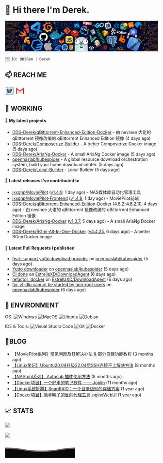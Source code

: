 # 👋 Hi there I'm Derek. 

![](https://raw.githubusercontent.com/DDS-Derek/.github/main/profile/assets/header_.png)

```
🆔 ID: DDSRem | Derek
```

## 📫 REACH ME
<p align="left">
<a href="https://twitter.com/ddsrem_derek" target="blank"><img align="center" src="https://raw.githubusercontent.com/DDS-Derek/.github/main/profile/assets/twitter.svg" alt="BEPb" height="30" width="30" /></a>
<a href="mailto:ddstomo@gmail.com" target="blank"><img align="center" src="https://raw.githubusercontent.com/DDS-Derek/.github/main/profile/assets/gmail.svg" alt="Gmail" height="30" width="30" /></a>
</p>

## 💼 WORKING

#### 🌱 My latest projects


- [DDS-Derek/qBittorrent-Enhanced-Edition-Docker](https://github.com/DDS-Derek/qBittorrent-Enhanced-Edition-Docker) - 由 nevinee 大佬的 qBittorrent 镜像改编的 qBittorrent Enhanced Edition 镜像 (4 days ago)
- [DDS-Derek/Composerize-Builder](https://github.com/DDS-Derek/Composerize-Builder) - A better Composerize Docker image  (5 days ago)
- [DDS-Derek/AriaNg-Docker](https://github.com/DDS-Derek/AriaNg-Docker) - A small AriaNg Docker image (5 days ago)
- [opennaslab/kubespider](https://github.com/opennaslab/kubespider) - A global resource download orchestration system, build your home download center.  (5 days ago)
- [DDS-Derek/Local-Builder](https://github.com/DDS-Derek/Local-Builder) - Local Builder (5 days ago)

#### 🔭 Latest releases I've contributed to

- [jxxghp/MoviePilot](https://github.com/jxxghp/MoviePilot) ([v1.4.9](https://github.com/jxxghp/MoviePilot/releases/tag/v1.4.9), 1 day ago) - NAS媒体库自动化管理工具
- [jxxghp/MoviePilot-Frontend](https://github.com/jxxghp/MoviePilot-Frontend) ([v1.4.9](https://github.com/jxxghp/MoviePilot-Frontend/releases/tag/v1.4.9), 1 day ago) - MoviePilot前端
- [DDS-Derek/qBittorrent-Enhanced-Edition-Docker](https://github.com/DDS-Derek/qBittorrent-Enhanced-Edition-Docker) ([4.6.2-4.6.2.10](https://github.com/DDS-Derek/qBittorrent-Enhanced-Edition-Docker/releases/tag/4.6.2-4.6.2.10), 4 days ago) - 由 nevinee 大佬的 qBittorrent 镜像改编的 qBittorrent Enhanced Edition 镜像
- [DDS-Derek/AriaNg-Docker](https://github.com/DDS-Derek/AriaNg-Docker) ([v1.3.7](https://github.com/DDS-Derek/AriaNg-Docker/releases/tag/v1.3.7), 5 days ago) - A small AriaNg Docker image
- [DDS-Derek/BGmi-All-In-One-Docker](https://github.com/DDS-Derek/BGmi-All-In-One-Docker) ([v4.4.25](https://github.com/DDS-Derek/BGmi-All-In-One-Docker/releases/tag/v4.4.25), 6 days ago) - A better BGmi Docker image

#### 🔨 Latest Pull Requests I published

- [feat: support yutto download provider](https://github.com/opennaslab/kubespider/pull/380) on [opennaslab/kubespider](https://github.com/opennaslab/kubespider) (5 days ago)
- [Yutto downloader](https://github.com/opennaslab/kubespider/pull/379) on [opennaslab/kubespider](https://github.com/opennaslab/kubespider) (5 days ago)
- [CI done](https://github.com/EstrellaXD/DownloadAgent/pull/2) on [EstrellaXD/DownloadAgent](https://github.com/EstrellaXD/DownloadAgent) (6 days ago)
- [refactor: docker](https://github.com/EstrellaXD/DownloadAgent/pull/1) on [EstrellaXD/DownloadAgent](https://github.com/EstrellaXD/DownloadAgent) (6 days ago)
- [fix: yt-dlp cannot be started by non-root users](https://github.com/opennaslab/kubespider/pull/377) on [opennaslab/kubespider](https://github.com/opennaslab/kubespider) (6 days ago)

## 🔧 ENVIRONMENT
OS:
![Windows](https://img.shields.io/badge/-Windows-0078D6?style=flat-square&logo=windows&logoColor=white)
![MacOS](https://img.shields.io/badge/-Mac_OS-AAA?style=flat-square&logo=macos&logoColor=white)
![Ubuntu](https://img.shields.io/badge/-Ubuntu-DD4814?style=flat-square&logo=ubuntu&logoColor=white)
![Debian](https://img.shields.io/badge/-Debian-73BA25?style=flat-square&logo=debian&logoColor=white)  

IDE & Tools:
![Visual Studio Code](https://img.shields.io/badge/-Visual_Studio_Code-007ACC?style=flat-square&logo=visual-studio-code&logoColor=white)
![Git](https://img.shields.io/badge/-Git-F05032?style=flat-square&logo=git&logoColor=white)
![Docker](https://img.shields.io/badge/-Docker-2496ed?style=flat-square&logo=Docker&logoColor=white)

## 📜BLOG

- [【MoviePilot系列】常见问题及其解决办法 &amp; 部分自建功能教程](https://blog.ddsrem.com/archives/moviepilot-issue-solution-outorial) (3 months ago)
- [【Linux笔记】Ubuntu20.04升级22.04后SSH连接不上解决方法](https://blog.ddsrem.com/archives/fix-ubuntu2204-ssh) (8 months ago)
- [【NAStool系列】 Autosub 插件使用方法](https://blog.ddsrem.com/archives/nastool-autosub-use-way) (8 months ago)
- [【Docker项目】一个好用的笔记软件 —— Joplin](https://blog.ddsrem.com/archives/joplin) (11 months ago)
- [【Linux系统折腾】SnapRAID：一个目录级别的存储方案](https://blog.ddsrem.com/archives/snapraid) (1 year ago)
- [【Docker项目】简单明了的反向代理工具-nginxWebUI](https://blog.ddsrem.com/archives/nginxwebui) (1 year ago)

## 📈 STATS

![](https://github-readme-stats.vercel.app/api?username=DDSDerek&show_icons=true&theme=radical)

![](https://github-readme-stats.vercel.app/api?username=DDSRem&show_icons=true&theme=dark)

![](https://raw.githubusercontent.com/DDS-Derek/.github/main/profile/assets/Bottom_down.svg)
